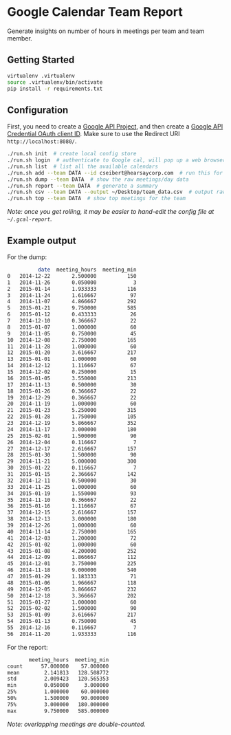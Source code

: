 # Google Calendar Team Report

Generate insights on number of hours in meetings per team and team member.

## Getting Started

```bash
virtualenv .virtualenv
source .virtualenv/bin/activate
pip install -r requirements.txt
```

## Configuration

First, you need to create a [Google API Project](https://console.developers.google.com/project), and then create a [Google API Credential OAuth client ID](https://console.developers.google.com/apis/credentials). Make sure to use the Redirect URI `http://localhost:8080/`.

```bash
./run.sh init  # create local config store
./run.sh login  # authenticate to Google cal, will pop up a web browser window
./run.sh list  # list all the available calendars
./run.sh add --team DATA --id cseibert@hearsaycorp.com  # run this for each person. you are creating a list called "DATA"
./run.sh dump --team DATA  # show the raw meetings/day data
./run.sh report --team DATA  # generate a summary
./run.sh csv --team DATA --output ~/Desktop/team_data.csv  # output raw data
./run.sh top --team DATA  # show top meetings for the team
```

*Note: once you get rolling, it may be easier to hand-edit the config file at `~/.gcal-report`.*

## Example output

For the dump:

```bash
          date  meeting_hours  meeting_min
0   2014-12-22       2.500000          150
1   2014-11-26       0.050000            3
2   2015-01-14       1.933333          116
3   2014-11-24       1.616667           97
4   2014-11-07       4.866667          292
5   2015-01-21       9.750000          585
6   2015-01-12       0.433333           26
7   2014-12-10       0.366667           22
8   2015-01-07       1.000000           60
9   2014-11-05       0.750000           45
10  2014-12-08       2.750000          165
11  2014-11-28       1.000000           60
12  2015-01-20       3.616667          217
13  2015-01-01       1.000000           60
14  2014-12-12       1.116667           67
15  2014-12-02       0.250000           15
16  2015-01-05       3.550000          213
17  2014-11-13       0.500000           30
18  2015-01-26       0.366667           22
19  2014-12-29       0.366667           22
20  2014-11-19       1.000000           60
21  2015-01-23       5.250000          315
22  2015-01-28       1.750000          105
23  2014-12-19       5.866667          352
24  2014-11-17       3.000000          180
25  2015-02-01       1.500000           90
26  2014-12-04       0.116667            7
27  2014-12-17       2.616667          157
28  2015-01-30       1.500000           90
29  2014-11-21       5.000000          300
30  2015-01-22       0.116667            7
31  2015-01-15       2.366667          142
32  2014-12-11       0.500000           30
33  2014-11-25       1.000000           60
34  2015-01-19       1.550000           93
35  2014-11-10       0.366667           22
36  2015-01-16       1.116667           67
37  2014-12-15       2.616667          157
38  2014-12-13       3.000000          180
39  2014-12-26       1.000000           60
40  2014-11-14       2.750000          165
41  2014-12-03       1.200000           72
42  2015-01-02       1.000000           60
43  2015-01-08       4.200000          252
44  2014-12-09       1.866667          112
45  2014-12-01       3.750000          225
46  2014-11-18       9.000000          540
47  2015-01-29       1.183333           71
48  2015-01-06       1.966667          118
49  2014-12-05       3.866667          232
50  2014-12-18       3.366667          202
51  2015-01-27       1.000000           60
52  2015-02-02       1.500000           90
53  2015-01-09       3.616667          217
54  2015-01-13       0.750000           45
55  2014-12-16       0.116667            7
56  2014-11-20       1.933333          116
```

For the report:

```bash
       meeting_hours  meeting_min
count      57.000000    57.000000
mean        2.141813   128.508772
std         2.009423   120.565353
min         0.050000     3.000000
25%         1.000000    60.000000
50%         1.500000    90.000000
75%         3.000000   180.000000
max         9.750000   585.000000
```

*Note: overlapping meetings are double-counted.*
